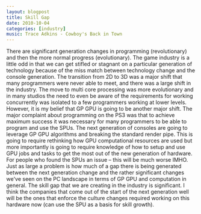 ```yaml
---
layout: blogpost
title: Skill Gap
date: 2010-10-04
categories: [industry]
music: Trace Adkins - Cowboy's Back in Town
---
```

There are significant generation changes in programming (revolutionary) and then the more normal progress (evolutionary). The game industry is a little odd in that we can get stifled or stagnant on a particular generation of technology because of the miss match between technology change and the console generation. The transition from 2D to 3D was a major shift that many programmers were never able to meet, and there was a large shift in the industry. The move to multi core processing was more evolutionary and in many studios the need to even be aware of the requirements for working concurrently was isolated to a few programmers working at lower levels. However, it is my belief that GP GPU is going to be another major shift. The major complaint about programming on the PS3 was that to achieve maximum success it was necessary for many programmers to be able to program and use the SPUs. The next generation of consoles are going to leverage GP GPU algorithms and breaking the standard render pipe. This is going to require rethinking how GPU computational resources are used but more importantly is going to require knowledge of how to setup and use GPU jobs and tasks to get the most out of the new generation of hardware. For people who found the SPUs an issue – this will be much worse IMHO. Just as large a problem is how much of a gap there is being generated between the next generation change and the rather significant changes we've seen on the PC landscape in terms of GP GPU and computation in general. The skill gap that we are creating in the industry is significant. I think the companies that come out of the start of the next generation well will be the ones that enforce the culture changes required working on this hardware now (can use the SPU as a basis for skill growth). 
